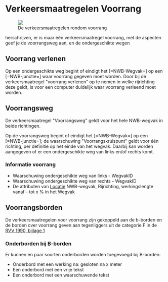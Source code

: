 # Verkeersmaatregelen Voorrang 

<figure>
<img src="./hoofdstukken/media/verkeersmaatregelen-voorrang.PNG">
<figcaption>De verkeersmaatregelen rondom voorrang</caption>
</figure>


herschrijven, er is maar één verkeersmaatregel voorrang, met de aspecten geef je de voorrangsweg aan, en de ondergeschikte wegen

## Voorrang verlenen
Op een ondergeschikte weg begint of eindigt het [=NWB-Wegvak=] op een [=NWB-junctie=] waar voorrang gegeven moet worden. Door bij de verkeersmaatregel "voorrang verlenen" op te nemen in welke rijrichting deze geldt, is voor een computer duidelijk waar voorrang verleend moet worden.

## Voorrangsweg
De verkeersmaatregel "Voorrangsweg" geldt voor het hele NWB-wegvak in beide richtingen. 

Op de voorrangsweg begint of eindigt het [=NWB-Wegvak=] op een [=NWB-junctie=]; de waarschuwing "Voorrangskruispunt" geldt voor één richting, per definitie op het einde van het wegvak. Daarbij kan worden aangegeven of er een ondergeschikte weg van links en/of rechts komt.


### Informatie voorrang
* Waarschuwing ondergeschikte weg van links - WegvakID
* Waarschuwing ondergeschikte weg van rechts - WegvakID
* De attributen van [Locatie](#locatie) NWB-wegvak, Rijrichting, werkingslengte vanaf - tot x % in het Wegvak


## Voorrangsborden

De verkeersmaatregelen voor voorrang zijn gekoppeld aan de b-borden en de borden over voorrang geven aan tegenliggers uit de categorie F in de <a href="https://wetten.overheid.nl/BWBR0004825/2023-07-01#Bijlage1">RVV 1990, bijlage 1</a>

### Onderborden bij B-borden
Er kunnen en paar soorten onderborden worden toegevoegd bij B-borden:

* Onderbord met een werking na: gesloten na x meter 
* Een onderbord met een vrije tekst
* Een onderbord met een waarschuwende tekst 

